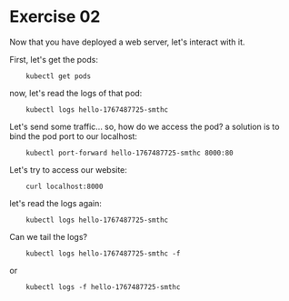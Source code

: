 # Exercise 02

Now that you have deployed a web server, let's interact with it.


First, let's get the pods:

        kubectl get pods

now, let's read the logs of that pod:

        kubectl logs hello-1767487725-smthc

Let's send some traffic... so, how do we access the pod? a solution is to bind the
pod port to our localhost:

        kubectl port-forward hello-1767487725-smthc 8000:80

Let's try to access our website:

        curl localhost:8000

let's read the logs again:

        kubectl logs hello-1767487725-smthc

Can we tail the logs?

        kubectl logs hello-1767487725-smthc -f

 or

        kubectl logs -f hello-1767487725-smthc



